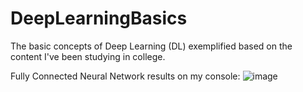 # DeepLearningBasics
The basic concepts of Deep Learning (DL) exemplified based on the content I've been studying in college.

Fully Connected Neural Network results on my console:
![image](https://user-images.githubusercontent.com/31170255/224188143-935e083f-2187-4534-9ebc-c70c7806d9df.png)
